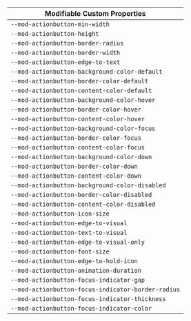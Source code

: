 | Modifiable Custom Properties |
| --- |
|`--mod-actionbutton-min-width`|
|`--mod-actionbutton-height`|
|`--mod-actionbutton-border-radius`|
|`--mod-actionbutton-border-width`|
|`--mod-actionbutton-edge-to-text`|
|`--mod-actionbutton-background-color-default`|
|`--mod-actionbutton-border-color-default`|
|`--mod-actionbutton-content-color-default`|
|`--mod-actionbutton-background-color-hover`|
|`--mod-actionbutton-border-color-hover`|
|`--mod-actionbutton-content-color-hover`|
|`--mod-actionbutton-background-color-focus`|
|`--mod-actionbutton-border-color-focus`|
|`--mod-actionbutton-content-color-focus`|
|`--mod-actionbutton-background-color-down`|
|`--mod-actionbutton-border-color-down`|
|`--mod-actionbutton-content-color-down`|
|`--mod-actionbutton-background-color-disabled`|
|`--mod-actionbutton-border-color-disabled`|
|`--mod-actionbutton-content-color-disabled`|
|`--mod-actionbutton-icon-size`|
|`--mod-actionbutton-edge-to-visual`|
|`--mod-actionbutton-text-to-visual`|
|`--mod-actionbutton-edge-to-visual-only`|
|`--mod-actionbutton-font-size`|
|`--mod-actionbutton-edge-to-hold-icon`|
|`--mod-actionbutton-animation-duration`|
|`--mod-actionbutton-focus-indicator-gap`|
|`--mod-actionbutton-focus-indicator-border-radius`|
|`--mod-actionbutton-focus-indicator-thickness`|
|`--mod-actionbutton-focus-indicator-color`|